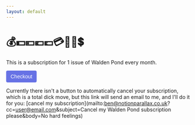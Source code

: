 ```yaml
---
layout: default
---
```


# 💰💵💴💶💷💳💸🤑💲

This is a subscription for 1 issue of Walden Pond every month.

<!-- Load Stripe.js on your website. -->
<script src="https://js.stripe.com/v3"></script>

<!-- Create a button that your customers click to complete their purchase. Customize the styling to suit your branding. -->

<button
  style="background-color:#6772E5;color:#FFF;padding:8px 12px;border:0;border-radius:4px;font-size:1em"
  id="checkout-button-plan_Gzyj9CJSY7885d"
  role="link"
  class="disabled"> Checkout</button>

<div id="error-message"></div>

Currently there isn't a button to automatically cancel your subscription, which is a total dick move, but this link will send an email to me, and I'll do it for you: [cancel my subscription](mailto:ben@notionparallax.co.uk?cc=user@email.com&subject=Cancel my Walden Pond subscription please&body=No hard feelings)

<!-- The core Firebase JS SDK is always required and must be listed first -->
<script src="https://www.gstatic.com/firebasejs/7.13.1/firebase-app.js"></script>

<!-- TODO: Add SDKs for Firebase products that you want to use
  https://firebase.google.com/docs/web/setup#available-libraries -->
<script src="https://www.gstatic.com/firebasejs/7.13.1/firebase-analytics.js"></script>

<script src="https://www.gstatic.com/firebasejs/7.13.1/firebase-auth.js"></script>

<script src="js/helpers.js"></script>
<script src="js/init-firebase.js"></script>
<script src="js/firebase-user.js"></script>
<script src="js/payment.js"></script>
